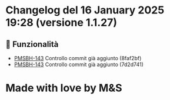 # Changelog del 16 January 2025 19:28 (versione 1.1.27)

## 🎉 Funzionalità
- [PMSBH-143](https://jira.example.com/browse/PMSBH-143) Controllo commit già aggiunto (8faf2bf)
- [PMSBH-143](https://jira.example.com/browse/PMSBH-143) Controllo commit già aggiunto (7d2d741)


# Made with love by M&S
